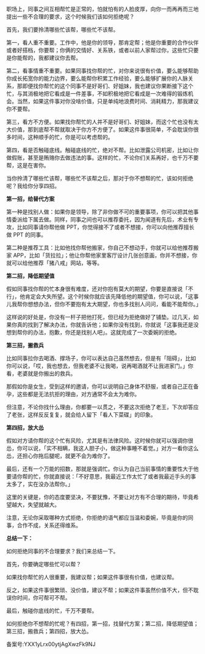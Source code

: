 职场上，同事之间互相帮忙是正常的，怕就怕有的人脸皮厚，向你一而再再而三地提出一些不合理的要求，这个时候我们该如何拒绝呢？

首先，我们要拎清哪些忙该帮，哪些忙不该帮。

第一，看人重不重要。工作中，他是你的领导，那肯定帮；他是你重要的合作伙伴或者好搭档，你要帮；你俩的交情好、关系铁，或者以前人家帮过你，这些忙只要是你能帮的，我都建议你去帮。

第二，看事情重不重要。如果同事找你帮的忙，对你来说很有价值，要么能够帮助你成长拓宽你的能力边界，要么能帮你积累工作经验，要么能够扩展你的人脉关系，那即便找你帮忙的这个同事不是好哥们、好姐妹，我也建议你果断接下这个忙，与其消极地把它看成是一件差事，不如积极地把它看成是一次难得的锻炼机会。当然，如果这件事对你没啥价值，只是单纯地浪费时间、消耗精力，那我建议你不要帮。

第三，看方不方便。如果找你帮忙的人并不是好哥们、好姐妹，而这个忙也没有太大价值，那到底帮不帮就取决于你方不方便了。如果这件事很简单，不会耽误你很多时间，这种顺手的忙，你是可以考虑帮的。

第四，看是否触碰底线。触碰底线的忙，绝对不帮。比如泄露公司机密，比如让你做假账，甚至是贿赂你去做违法的事。这样的忙，不论你们关系再好，也千万不要帮，这是在害你。

当你拎清了哪些忙该帮，哪些忙不该帮之后，那对于你不想帮的忙，该如何拒绝呢？我给你分享四招。

**第一招，给替代方案**

第一种是找别人做：如果你是领导，除了非你做不可的重要事项，你可以把其他事情委派给下属去做。同样，同事之间也可以推荐委托，因为闻道有先后，术业有专攻，比如同事请你帮他做 PPT，你觉得接不了或者不想接，你可以向他推荐擅长做 PPT 的同事。

第二种是推荐工具：比如他找你帮他搬家，你自己不想动手，你就可以给他推荐搬家 APP，比如「货拉拉」；他让你帮他家里客厅设计几张创意画，你并不想接，你就可以给他推荐「猪八戒」网站，等等。

**第二招，降低期望值**

假如同事找你帮的忙本身很有难度，还对你抱有莫大的期望，你要是直接说「不行」，他肯定会大失所望。这个时候你就应该先降低他的期望值，你可以说，「这事儿我帮你想想办法，但你不要抱有太大期望，你也多找别人问问，看能不能帮你。」

这样说的好处是，你没有一杆子把他打死，但已经为拒绝做好了铺垫。过几天，如果你真的找到了解决办法，你就告诉他；如果你没有找到，你就说「这事我还是没想到帮你的办法，抱歉，你还是找别人吧」。这就完成了一次委婉的拒绝。

**第三招，搬救兵**

比如同事拉你去喝酒、撑场子，你可以表达自己虽然想去，但是有「阻碍」，比如你可以说，「哎，我也想去，但我老婆不让我喝，说再喝酒就不让我进家门。」你看，老婆就是你搬出的救兵。

那假如你是女生，受到这样的邀请，你可以说明自己身体不舒服，或者自己正在备孕，这些都是无法抗拒的理由，对方通常不会太为难你。

但注意，不论你找什么理由，你都要一以贯之，不要这次拒绝了老王，下次却答应了老张，这样反反复复，就会给人留下「看人下菜碟」的印象。

**第四招，放大怂**

假如对方请你帮的这个忙有风险，尤其是有法律风险。这时候你就可以强调你很怂，你可以说，「实不相瞒，我这人胆子小，做这种事睡不着觉。」对方一看你这么怂，还担心你拖后腿呢，就更不会为难你了。

最后，还有一个万能的招数，那就是强调忙。你认为自己当前事情的重要性大于他要请你帮的忙，你就直接说：「不好意思，我最近工作太忙了或者我最近手头的事太多了，实在没办法帮你。」

这里的关键是，你的态度要坚决，不要犹豫，不要让对方有不合理的期待，毕竟希望越大，失望就越大。

注意，无论你采取哪种方式拒绝，你拒绝的语气都应当温和委婉，毕竟是你的同事，合作不成，关系还得维系。

**总结一下：**

如何拒绝同事的不合理要求？我们来总结一下。

首先，你要确定哪些忙可以帮？

如果找你帮忙的人很重要，我建议帮；如果这件事很有价值，也建议帮。

反之，如果这件事很繁琐、没价值，建议不帮；如果这件事虽然价值不大，但不耽误你时间，你可帮可不帮。

最后，触碰你底线的忙，千万不要帮。

如何拒绝你不想帮的忙呢？有四招，第一招，找替代方案；第二招，降低期望值；第三招，搬救兵；第四招，放大怂。

备案号:YXX1yLrx00ytjAgXwzFk9NJ